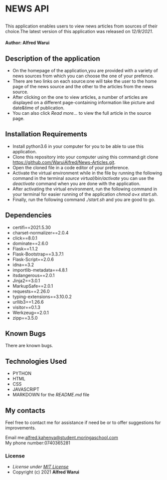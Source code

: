 # NEWS API
## 
This application enables users to view news articles from sources of their choice.The latest version of this application was released on *12/9/2021*.
#### Author: **Alfred Warui**
## Description of the application
* On the homepage of the application,you are provided with a variety of news sources from which you can choose the one of your prefence.
* There are two links on each source:one will take the user to the home page of the news source and the other to the articles from the news source.
* After clicking on the one to view articles, a number of articles are displayed on a different page-containing information like picture and date&time of publication.
* You can also click *Read more...* to view the full article in the source page.
## Installation Requirements
  * Install python3.6 in your computer for you to be able to use this application.
  * Clone this repository into your computer using this command:git clone https://github.com/WaruiAlfred/News-Articles.git.
  * Open the cloned file in a code editor of your preference.
  * Activate the virtual environment while in  the file by running the following command in the terminal *source virtual/bin/activate* you can use the *deactivate* command when you are done with the application.
  * After activating the virtual environment, run the following command in your terminal for easier running of the application *chmod a+x start.sh*.
  * Finally, run the following command *./start.sh* and you are good to go.
## Dependencies
* certifi==2021.5.30
* charset-normalizer==2.0.4
* click==8.0.1
* dominate==2.6.0
* Flask==1.1.2
* Flask-Bootstrap==3.3.7.1
* Flask-Script==2.0.6
* idna==3.2
* importlib-metadata==4.8.1
* itsdangerous==2.0.1
* Jinja2==3.0.1
* MarkupSafe==2.0.1
* requests==2.26.0
* typing-extensions==3.10.0.2
* urllib3==1.26.6
* visitor==0.1.3
* Werkzeug==2.0.1
* zipp==3.5.0

## Known Bugs
There are known bugs.
## Technologies Used
* PYTHON
* HTML
* CSS
* JAVASCRIPT
* MARKDOWN for the *README.md* file
## My contacts
Feel free to contact me for assistance if need be or to offer suggestions for improvements.

Email me:alfred.kahenya@student.moringaschool.com\
My phone number:0740365281
### License
* *License under [MIT License](LICENSE)*
* Copyright (c) 2021 **Alfred Warui**
